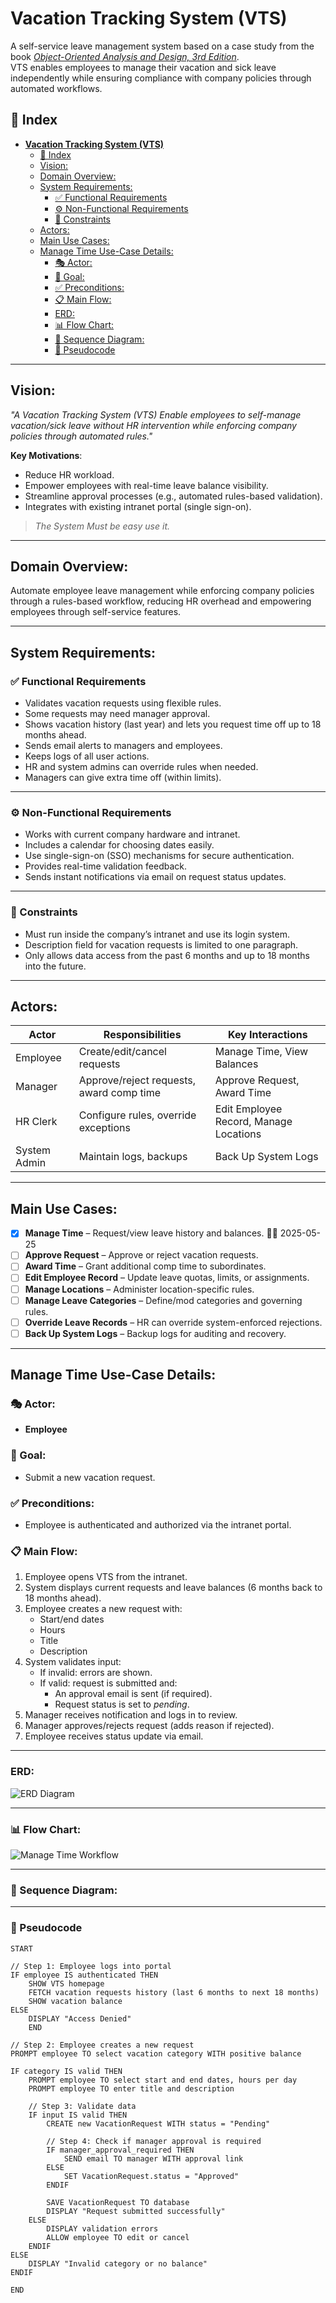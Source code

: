 # **Vacation Tracking System (VTS)**

A self-service leave management system based on a case study from the book [_Object-Oriented Analysis and Design, 3rd Edition_](https://www.oreilly.com/library/view/object-oriented-analysis-and/9780201895513/).  
VTS enables employees to manage their vacation and sick leave independently while ensuring compliance with company policies through automated workflows.

## 📘 Index
- [**Vacation Tracking System (VTS)**](#vacation-tracking-system-vts)
  - [📘 Index](#-index)
  - [Vision:](#vision)
  - [Domain Overview:](#domain-overview)
  - [System Requirements:](#system-requirements)
    - [✅ Functional Requirements](#-functional-requirements)
    - [⚙️ Non-Functional Requirements](#️-non-functional-requirements)
    - [🚫 Constraints](#-constraints)
  - [Actors:](#actors)
  - [Main Use Cases:](#main-use-cases)
  - [Manage Time Use-Case Details:](#manage-time-use-case-details)
    - [🎭 Actor:](#-actor)
    - [🥅 Goal:](#-goal)
    - [✅ Preconditions:](#-preconditions)
    - [📋 Main Flow:](#-main-flow)
    - [ERD:](#erd)
    - [📊 Flow Chart:](#-flow-chart)
    - [🔁 Sequence Diagram:](#-sequence-diagram)
    - [📃 Pseudocode](#-pseudocode)

---

## Vision:
_"A Vacation Tracking System (VTS) Enable employees to self-manage vacation/sick leave without HR intervention while enforcing company policies through automated rules."_

**Key Motivations**:
- Reduce HR workload.
- Empower employees with real-time leave balance visibility.
- Streamline approval processes (e.g., automated rules-based validation).
- Integrates with existing intranet portal (single sign-on).

> _The System Must be easy use it._

---

## Domain Overview:
Automate employee leave management while enforcing company policies through a rules-based workflow, reducing HR overhead and empowering employees through self-service features.

---
## System Requirements: 
### ✅ Functional Requirements
- Validates vacation requests using flexible rules.
- Some requests may need manager approval.
- Shows vacation history (last year) and lets you request time off up to 18 months ahead.
- Sends email alerts to managers and employees.
- Keeps logs of all user actions.
- HR and system admins can override rules when needed.
- Managers can give extra time off (within limits).
---
### ⚙️ Non-Functional Requirements

- Works with current company hardware and intranet.
- Includes a calendar for choosing dates easily.
- Use single-sign-on (SSO) mechanisms for secure authentication.
- Provides real-time validation feedback.
- Sends instant notifications via email on request status updates.
---
### 🚫 Constraints 

- Must run inside the company’s intranet and use its login system.
- Description field for vacation requests is limited to one paragraph.
- Only allows data access from the past 6 months and up to 18 months into the future.
---
## Actors: 

| Actor        | Responsibilities                         | Key Interactions                       |
| ------------ | ---------------------------------------- | -------------------------------------- |
| Employee     | Create/edit/cancel requests              | Manage Time, View Balances             |
| Manager      | Approve/reject requests, award comp time | Approve Request, Award Time            |
| HR Clerk     | Configure rules, override exceptions     | Edit Employee Record, Manage Locations |
| System Admin | Maintain logs, backups                   | Back Up System Logs                    |

---
## Main Use Cases: 
- [x] **Manage Time** – Request/view leave history and balances. 🔺✅ 2025-05-25
- [ ] **Approve Request** – Approve or reject vacation requests.
- [ ] **Award Time** – Grant additional comp time to subordinates.
- [ ] **Edit Employee Record** – Update leave quotas, limits, or assignments.
- [ ] **Manage Locations** – Administer location-specific rules.
- [ ] **Manage Leave Categories** – Define/mod categories and governing rules.
- [ ] **Override Leave Records** – HR can override system-enforced rejections.
- [ ] **Back Up System Logs** – Backup logs for auditing and recovery.
---
## Manage Time Use-Case Details:

### 🎭 Actor:
- **Employee**
### 🥅 Goal:
- Submit a new vacation request.
### ✅ Preconditions:
- Employee is authenticated and authorized via the intranet portal.

### 📋 Main Flow:
1. Employee opens VTS from the intranet.
2. System displays current requests and leave balances (6 months back to 18 months ahead).
3. Employee creates a new request with:
   - Start/end dates
   - Hours
   - Title
   - Description
4. System validates input:
   - If invalid: errors are shown.
   - If valid: request is submitted and:
     - An approval email is sent (if required).
     - Request status is set to *pending*.
5. Manager receives notification and logs in to review.
6. Manager approves/rejects request (adds reason if rejected).
7. Employee receives status update via email.
---
### ERD:
![ERD Diagram](assets/ERD.png)

---
 ### 📊 Flow Chart:
![Manage Time Workflow](assets/manage-time-work-flow.excalidraw.png)

---
### 🔁 Sequence Diagram: 

---
### 📃 Pseudocode
```pseudocode
START

// Step 1: Employee logs into portal
IF employee IS authenticated THEN
    SHOW VTS homepage
    FETCH vacation requests history (last 6 months to next 18 months)
    SHOW vacation balance
ELSE
    DISPLAY "Access Denied"
    END

// Step 2: Employee creates a new request
PROMPT employee TO select vacation category WITH positive balance

IF category IS valid THEN
    PROMPT employee TO select start and end dates, hours per day
    PROMPT employee TO enter title and description

    // Step 3: Validate data
    IF input IS valid THEN
        CREATE new VacationRequest WITH status = "Pending"

        // Step 4: Check if manager approval is required
        IF manager_approval_required THEN
            SEND email TO manager WITH approval link
        ELSE
            SET VacationRequest.status = "Approved"
        ENDIF

        SAVE VacationRequest TO database
        DISPLAY "Request submitted successfully"
    ELSE
        DISPLAY validation errors
        ALLOW employee TO edit or cancel
    ENDIF
ELSE
    DISPLAY "Invalid category or no balance"
ENDIF

END

```

